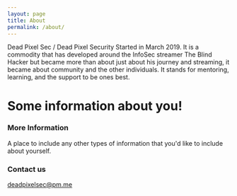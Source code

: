 ```yaml
---
layout: page
title: About
permalink: /about/
---
```


Dead Pixel Sec / Dead Pixel Security Started in March 2019. It is a commodity that has developed around the InfoSec streamer The Blind Hacker but became more than about just about his journey and streaming, it became about community and the other individuals. It stands for mentoring, learning, and the support to be ones best.

# Some information about you!

### More Information

A place to include any other types of information that you'd like to include about yourself.

### Contact us

[deadpixelsec@pm.me](mailto:deadpixelsec@pm.me)
